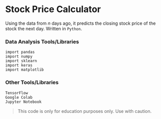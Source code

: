 <h1 id="stock-price-calculator">Stock Price Calculator</h1>
<p>Using the data from <em>n</em> days ago, it predicts the closing stock price of the stock the next day. Written in <code>Python</code>.</p>
<h3 id="data-analysis-toolslibraries">Data Analysis Tools/Libraries</h3>
<pre class=" language-python"><code class="prism  language-python"><span class="token keyword">import</span> pandas
<span class="token keyword">import</span> numpy
<span class="token keyword">import</span> sklearn
<span class="token keyword">import</span> keras
<span class="token keyword">import</span> matplotlib
</code></pre>
<h3 id="other-toolslibraries">Other Tools/Libraries</h3>
<p><code>TensorFlow</code><br>
<code>Google Colab</code><br>
<code>Jupyter Notebook</code></p>
<blockquote>
<p>This code is only for education purposes only. Use with caution.</p>
</blockquote>

